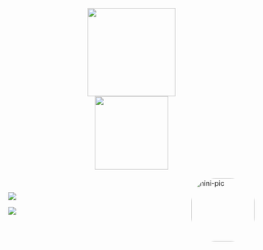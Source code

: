 
<div align="center">
  <a href="https://github.com/nicolyteixeira">
  <img height="180em" src="https://github-readme-stats.vercel.app/api?username=nicolyteixeira&show_icons=true&theme=dracula&include_all_commits=true&count_private=true"/>
    <br>
  <img height="150em" src="https://github-readme-stats.vercel.app/api/top-langs/?username=nicolyteixeira&layout=compact&langs_count=7&theme=dracula"/>
</div>
  
<div style="display: inline_block"><br>
  <img align="right" alt="nini-pic" height="130" style="border-radius:50px;" src="https://picrew.me/shareImg/org/202206/1646110_Q7a1Pz6j.png">
</div>
  
  ##
 
<div> 
  <a href="https://instagram.com/nzcolyy" target="_blank"><img src="https://img.shields.io/badge/-Instagram-%23E4405F?style=for-the-badge&logo=instagram&logoColor=white" target="_blank"></a>
  
  <a href = "mailto:nicoly.teixeira04@gmail.com"><img src="https://img.shields.io/badge/-Gmail-%23333?style=for-the-badge&logo=gmail&logoColor=white" target="_blank"></a>
 
</div>
